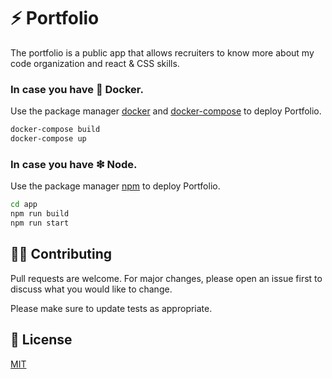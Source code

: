 # ⚡ Portfolio

The portfolio is a public app that allows recruiters to know more about my code organization and react & CSS skills.



### In case you have 🐬 Docker.

Use the package manager [docker](https://docs.docker.com/) and [docker-compose](https://docs.docker.com/compose/) to deploy Portfolio.

```bash
docker-compose build
docker-compose up
```

### In case you have ❇ Node.

Use the package manager [npm](https://www.npmjs.com/) to deploy Portfolio.

```bash
cd app
npm run build
npm run start
```

## 🤼‍♂️ Contributing

Pull requests are welcome. For major changes, please open an issue first
to discuss what you would like to change.

Please make sure to update tests as appropriate.

## 📄 License

[MIT](https://choosealicense.com/licenses/mit/)